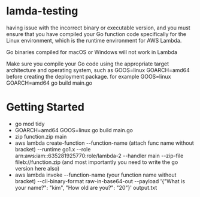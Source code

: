 # lamda-testing


having issue with the incorrect binary or executable version, and you must ensure that you have compiled your Go function code specifically for the Linux environment, which is the runtime environment for AWS Lambda.

 Go binaries compiled for macOS or Windows will not work in Lambda

  Make sure you compile your Go code using the appropriate target architecture and operating system, such as GOOS=linux GOARCH=amd64 before creating the deployment package. for example GOOS=linux GOARCH=amd64 go build main.go


# Getting Started
* go mod tidy
* GOARCH=amd64 GOOS=linux go build main.go
* zip function.zip main
* aws lambda create-function --function-name (attach func name without bracket) --runtime go1.x --role arn:aws:iam::635281925770:role/lambda-2 --handler main --zip-file fileb://function.zip (and most importantly you need to write the go version here also)
* aws lambda invoke --function-name (your function name without bracket) --cli-binary-format raw-in-base64-out --payload '{"What is your name?": "kim", "How old are you?": "20"}' output.txt